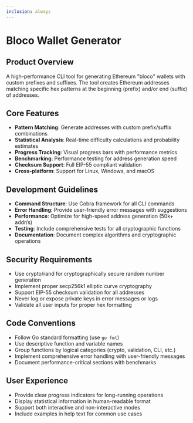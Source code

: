 ```yaml
---
inclusion: always
---
```


# Bloco Wallet Generator

## Product Overview
A high-performance CLI tool for generating Ethereum "bloco" wallets with custom prefixes and suffixes. The tool creates Ethereum addresses matching specific hex patterns at the beginning (prefix) and/or end (suffix) of addresses.

## Core Features
- **Pattern Matching**: Generate addresses with custom prefix/suffix combinations
- **Statistical Analysis**: Real-time difficulty calculations and probability estimates
- **Progress Tracking**: Visual progress bars with performance metrics
- **Benchmarking**: Performance testing for address generation speed
- **Checksum Support**: Full EIP-55 compliant validation
- **Cross-platform**: Support for Linux, Windows, and macOS

## Development Guidelines
- **Command Structure**: Use Cobra framework for all CLI commands
- **Error Handling**: Provide user-friendly error messages with suggestions
- **Performance**: Optimize for high-speed address generation (50k+ addr/s)
- **Testing**: Include comprehensive tests for all cryptographic functions
- **Documentation**: Document complex algorithms and cryptographic operations

## Security Requirements
- Use crypto/rand for cryptographically secure random number generation
- Implement proper secp256k1 elliptic curve cryptography
- Support EIP-55 checksum validation for all addresses
- Never log or expose private keys in error messages or logs
- Validate all user inputs for proper hex formatting

## Code Conventions
- Follow Go standard formatting (use `go fmt`)
- Use descriptive function and variable names
- Group functions by logical categories (crypto, validation, CLI, etc.)
- Implement comprehensive error handling with user-friendly messages
- Document performance-critical sections with benchmarks

## User Experience
- Provide clear progress indicators for long-running operations
- Display statistical information in human-readable format
- Support both interactive and non-interactive modes
- Include examples in help text for common use cases